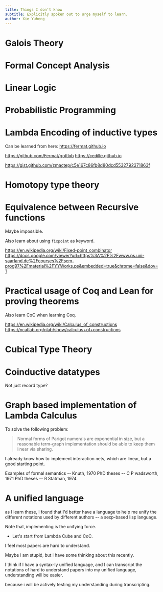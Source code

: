 ```yaml
---
title: Things I don't know
subtitle: Explicitly spoken out to urge myself to learn.
author: Xie Yuheng
---
```


# Galois Theory

# Formal Concept Analysis

# Linear Logic

# Probabilistic Programming

# Lambda Encoding of inductive types

Can be learned from here: https://fermat.github.io

https://github.com/Fermat/gottlob
https://cedille.github.io

https://gist.github.com/zmactep/c5e167c86fb8d80dcd5532792371863f

# Homotopy type theory

# Equivalence between Recursive functions

Maybe impossible.

Also learn about using `fixpoint` as keyword.

https://en.wikipedia.org/wiki/Fixed-point_combinator
https://docs.google.com/viewer?url=https%3A%2F%2Fwww.ps.uni-saarland.de%2Fcourses%2Fsem-prog97%2Fmaterial%2FYYWorks.ps&embedded=true&chrome=false&dov=1

# Practical usage of Coq and Lean for proving theorems

Also learn CoC when learning Coq.

https://en.wikipedia.org/wiki/Calculus_of_constructions
https://ncatlab.org/nlab/show/calculus+of+constructions

# Cubical Type Theory

# Coinductive datatypes

Not just record type?

# Graph based implementation of Lambda Calculus

To solve the following problem:

> Normal forms of Parigot numerals are exponential in size,
> but a reasonable term-graph implementation
> should be able to keep them linear via sharing.

I already know how to implement interaction nets,
which are linear, but a good starting point.

Examples of formal semantics -- Knuth, 1970
PhD theses -- C P wadsworth, 1971
PhD theses -- R Statman, 1974

# A unified language

as I learn these, I found that
I'd better have a language to help me
unify the different notations used by different authors
-- a sexp-based lisp language.

Note that, implementing is the unifying force.

- Let's start from Lambda Cube and CoC.

I feel most papers are hard to understand.

Maybe I am stupid, but I have some thinking about this recently.

I think if I have a syntax-ly unified language,
and I can transcript the notations of hard to understand papers
into my unified language,
understanding will be easier.

because i will be actively testing my understanding during transcripting.
